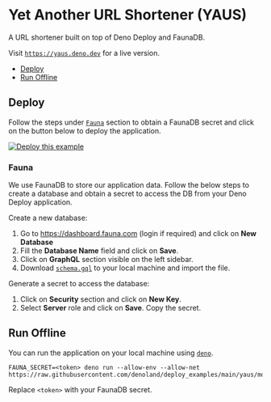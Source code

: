 # Yet Another URL Shortener (YAUS)

A URL shortener built on top of Deno Deploy and FaunaDB.

Visit [`https://yaus.deno.dev`](https://yaus.deno.dev) for a live version.

- [Deploy](#deploy)
- [Run Offline](#run-offline)

## Deploy

Follow the steps under [`Fauna`](#fauna) section to obtain a FaunaDB secret and
click on the button below to deploy the application.

[![Deploy this example](https://deno.com/deno-deploy-button.svg)](https://dash.deno.com/new?url=https://raw.githubusercontent.com/denoland/deploy_examples/main/yaus/mod.tsx&env=FAUNA_SECRET)

### Fauna

We use FaunaDB to store our application data. Follow the below steps to create a
database and obtain a secret to access the DB from your Deno Deploy application.

Create a new database:

1. Go to https://dashboard.fauna.com (login if required) and click on **New
   Database**
2. Fill the **Database Name** field and click on **Save**.
3. Click on **GraphQL** section visible on the left sidebar.
4. Download [`schema.gql`](schema.gql) to your local machine and import the
   file.

Generate a secret to access the database:

1. Click on **Security** section and click on **New Key**.
2. Select **Server** role and click on **Save**. Copy the secret.

## Run Offline

You can run the application on your local machine using
[`deno`](https://github.com/denoland/deno).

```
FAUNA_SECRET=<token> deno run --allow-env --allow-net https://raw.githubusercontent.com/denoland/deploy_examples/main/yaus/mod.tsx
```

Replace `<token>` with your FaunaDB secret.
